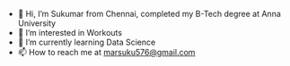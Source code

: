 - 👋 Hi, I’m Sukumar from Chennai, completed my B-Tech degree at Anna University
- 👀 I’m interested in Workouts
- 🌱 I’m currently learning Data Science
- 📫 How to reach me at marsuku576@gmail.com

<!---
Sukumar9944/Sukumar9944 is a ✨ special ✨ repository because its `README.md` (this file) appears on your GitHub profile.
You can click the Preview link to take a look at your changes.
--->

